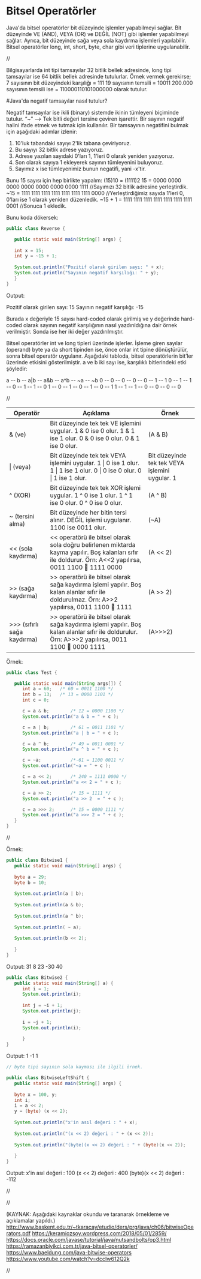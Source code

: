 # Bitsel Operatörler

Java&#39;da bitsel operatörler bit düzeyinde işlemler yapabilmeyi sağlar. Bit düzeyinde VE (AND), VEYA (OR) ve DEĞİL (NOT) gibi işlemler yapabilmeyi sağlar. Ayrıca, bit düzeyinde sağa veya sola kaydırma işlemleri yapılabilir. Bitsel operatörler long, int, short, byte, char gibi veri tiplerine uygulanabilir.

//

Bilgisayarlarda int tipi tamsayılar 32 bitlik bellek adresinde, long tipi tamsayılar ise 64 bitlik bellek adresinde tutulurlar. Örnek vermek gerekirse; 
7 sayısının bit düzeyindeki karşılığı = 111 
19 sayısının temsili = 10011
200.000 sayısının temsili ise =  110000110101000000 olarak tutulur.


#Java'da negatif tamsayılar nasıl tutulur?

Negatif tamsayılar ise ikili (binary) sistemde ikinin tümleyeni biçiminde tutulur. 
“~” --> Tek bitli değeri tersine çeviren işarettir. Bir sayının negatif halini ifade etmek ve tutmak için kullanılır.
Bir tamsayının negatifini bulmak için aşağıdaki adımlar izlenir:
1. 10'luk tabandaki sayıyı 2'lik tabana çeviriyoruz.
2. Bu sayıyı 32 bitlik adrese yazıyoruz.
3. Adrese yazılan sayıdaki 0'ları 1, 1'leri 0 olarak yeniden yazıyoruz.
4. Son olarak sayıya 1 ekleyerek sayının tümleyenini buluyoruz.
5. Sayımız x ise tümleyenimiz bunun negatifi, yani -x'tir.

Bunu 15 sayısı için hep birlikte yapalım: 
(15)10 = (1111)2
15 = 0000 0000 0000 0000 0000 0000 0000 1111  //Sayımızı 32 bitlik adresine yerleştirdik.
~15 = 1111 1111 1111 1111 1111 1111 1111 0000  //Yerleştirdiğimiz sayıda 1'leri 0, 0'ları ise 1 olarak yeniden düzenledik. 
~15 + 1 = 1111 1111 1111 1111 1111 1111 1111 0001 //Sonuca 1 ekledik.


Bunu koda dökersek:


`````java
public class Reverse {

   public static void main(String[] args) {
   
   int x = 15;
   int y = ~15 + 1;
   
   System.out.println("Pozitif olarak girilen sayı: " + x);
   System.out.println("Sayının negatif karşılığı: " + y);
   }
}

`````


Output:

Pozitif olarak girilen sayı: 15
Sayının negatif karşılığı: -15


   Burada x değeriyle 15 sayısı hard-coded olarak girilmiş ve y değerinde hard-coded olarak sayının negatif karşılığının nasıl yazdırıldığına dair örnek verilmiştir. Sonda ise her iki değer yazdırılmıştır.



Bitsel operatörler int ve long tipleri üzerinde işlerler. İşleme giren sayılar (operand) byte ya da short tipinden ise, önce onlar int tipine dönüştürülür, sonra bitsel operatör uygulanır.
Aşağıdaki tabloda, bitsel operatörlerin bit’ler üzerinde etkisini gösterilmiştir. a ve b iki sayı ise, karşılıklı bitlerindeki etki şöyledir:

a -- b -- a|b -- a&b -- a^b -- ~a -- ~b
0 -- 0 --  0  --  0  --  0  --  1 --  1
0 -- 1 --  1  --  0  --  1  --  1 --  0
1 -- 0 --  1  --  0  --  1  --  0 --  1
1 -- 1 --  1  --  0  --  0  --  0 --  0

//



| **Operatör**                   | **Açıklama**                                                 | **Örnek**                                      |
| ------------------------------ | ------------------------------------------------------------ | ---------------------------------------------- |
| &amp; (ve)                     | Bit düzeyinde tek tek VE işlemini uygular. 1 &amp; 0 ise 0 olur. 1 &amp; 1 ise 1 olur. 0 &amp; 0 ise 0 olur. 0 & 1 ise 0 olur. | (A &amp; B)                                    |
| \| (veya)                      | Bit düzeyinde tek tek VEYA işlemini uygular. 1 \| 0 ise 1 olur. 1 \| 1 ise 1 olur. 0 \| 0 ise 0 olur. 0 \| 1 ise 1 olur. | Bit düzeyinde tek tek VEYA işlemini uygular. 1 |
| ^ (XOR)                        | Bit düzeyinde tek tek XOR işlemi uygular. 1 ^ 0 ise 1 olur. 1 ^ 1 ise 0 olur. 0 ^ 0 ise 0 olur. | (A ^ B)                                        |
| ~ (tersini alma)               | Bit düzeyinde her bitin tersi alınır. DEĞİL işlemi uygulanır. 1100 ise 0011 olur. | (~A)                                           |
| \<\< (sola kaydırma)           | \<\< operatörü ile bitsel olarak sola doğru belirlenen miktarda kayma yapılır. Boş kalanları sıfır ile doldurur. Örn: A\<\<2 yapılırsa, 0011 1100  1111 0000 | (A \<\< 2)                                     |
| \>\> (sağa kaydırma)           | \>\> operatörü ile bitsel olarak sağa kaydırma işlemi yapılır. Boş kalan alanlar sıfır ile doldurulmaz. Örn: A\>\>2 yapılırsa, 0011 1100  1111 | (A \>\> 2)                                     |
| \>\>\> (sıfırlı sağa kaydırma) | \>\> operatörü ile bitsel olarak sağa kaydırma işlemi yapılır. Boş kalan alanlar sıfır ile doldurulur. Örn: A\>\>\>2 yapılırsa, 0011 1100  0000 1111 | (A\>\>\>2)                                     |

Örnek:

`````java
public class Test {

   public static void main(String args[]) {
      int a = 60;	/* 60 = 0011 1100 */
      int b = 13;	/* 13 = 0000 1101 */
      int c = 0;

      c = a & b;        /* 12 = 0000 1100 */
      System.out.println("a & b = " + c );

      c = a | b;        /* 61 = 0011 1101 */
      System.out.println("a | b = " + c );

      c = a ^ b;        /* 49 = 0011 0001 */
      System.out.println("a ^ b = " + c );

      c = ~a;           /*-61 = 1100 0011 */
      System.out.println("~a = " + c );

      c = a << 2;       /* 240 = 1111 0000 */
      System.out.println("a << 2 = " + c );

      c = a >> 2;       /* 15 = 1111 */
      System.out.println("a >> 2  = " + c );

      c = a >>> 2;      /* 15 = 0000 1111 */
      System.out.println("a >>> 2 = " + c );
   }
}

`````

//

Örnek:

`````java
public class Bitwise1 {
   public static void main(String[] args) {
   
   byte a = 29;
   byte b = 10;
   
   System.out.println(a | b);
   
   System.out.println(a & b);
   
   System.out.println(a ^ b);
   
   System.out.println( ~ a);
   
   System.out.println(b << 2);
   
   }
}
`````
Output:
31
8
23
-30
40

`````java
public class Bitwise2 {
   public static void main(String[] a) { 
      int i = 1; 
      System.out.println(i); 
      
      int j = ~i + 1; 
      System.out.println(j); 
      
      i = ~j + 1; 
      System.out.println(i); 
      
      }
}
`````

Output:
1
-1
1

`````java
// byte tipi sayının sola kayması ile ilgili örnek. 

public class BitwiseLeftShift {
   public static void main(String[] args) {
   
   byte x = 100, y;
   int i;
   i = a << 2;
   y = (byte) (x << 2);
   
   System.out.println("x'in asıl değeri : " + x);
   
   System.out.println("(x << 2) değeri : " + (x << 2));
   
   System.out.println("(byte)(x << 2) değeri : " + (byte)(x << 2));
   
   }
}
`````

Output:
x'in asıl değeri : 100
(x << 2) değeri : 400
(byte)(x << 2) değeri : -112

//

//

(KAYNAK: Aşağıdaki kaynaklar okundu ve taranarak örnekleme ve açıklamalar yapıldı.)
http://www.baskent.edu.tr/~tkaracay/etudio/ders/prg/java/ch06/bitwiseOperators.pdf
https://keramiozsoy.wordpress.com/2018/05/01/2859/
https://docs.oracle.com/javase/tutorial/java/nutsandbolts/op3.html
https://ramazanbiyikci.com.tr/java-bitsel-operatorler/
https://www.baeldung.com/java-bitwise-operators
https://www.youtube.com/watch?v=dccIw612Q2k

//


